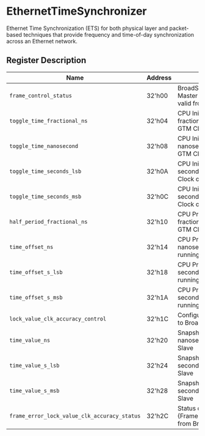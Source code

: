 # EthernetTimeSynchronizer

Ethernet Time Synchronization (ETS) for both physical layer and packet-based techniques that provide frequency and time-of-day synchronization across an Ethernet network.

## Register Description
| Name | Address | Description |
| --- | --- | --- |
| `frame_control_status` | 32'h00 | BroadSync frame enable for Master-bit[0], BroadSync frame valid from Slave-bit[31]  |
| `toggle_time_fractional_ns` | 32'h04 | CPU Initialized Toggle-Time fractional_ns[29:0] for generting GTM Clock output |
| `toggle_time_nanosecond` | 32'h08 | CPU Initialized Toggle-Time nanosecond[29:0] for generting GTM Clock output |
| `toggle_time_seconds_lsb` | 32'h0A | CPU Initialized Toggle-Time seconds[31:0] for generting GTM Clock output |
| `toggle_time_seconds_msb` | 32'h0C | CPU Initialized Toggle-Time seconds[47:32] for generting GTM Clock output |
| `half_period_fractional_ns` | 32'h10 | CPU Programmable Half-Period fractional_ns[29:0] for generting GTM Clock output |
| `time_offset_ns` | 32'h14 | CPU Programmable Time Offset nanosecond[29:0] for GTM free-running counter |
| `time_offset_s_lsb` | 32'h18 | CPU Programmable Time Offset seconds[31:0] for GTM free-running counter |
| `time_offset_s_msb` | 32'h1A | CPU Programmable Time Offset seconds[47:32] for GTM free-running counter |
| `lock_value_clk_accuracy_control` | 32'h1C | Configure {lock,clkAccuracy[7:0]} to BroadSync Master |
| `time_value_ns` | 32'h20 | Snapshot of OffsetAdjust nanosecond[29:0] from BroadSync Slave |
| `time_value_s_lsb` | 32'h24 | Snapshot of OffsetAdjust seconds[31:0] from BroadSync Slave |
| `time_value_s_msb` | 32'h28 | Snapshot of OffsetAdjust seconds[47:32] from BroadSync Slave |
| `frame_error_lock_value_clk_accuracy_status` | 32'h2C | Status of {FrameError,lock,clkAccuracy[7:0]} from BroadSync Slave |
